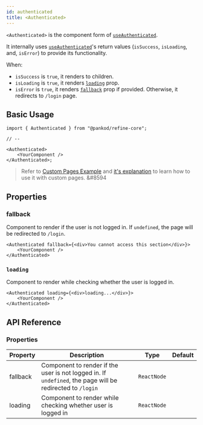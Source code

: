 ```yaml
---
id: authenticated
title: <Authenticated>
---
```


`<Authenticated>` is the component form of [`useAuthenticated`][useauthenticated].

It internally uses [`useAuthenticated`][useauthenticated]'s return values (`isSuccess`, `isLoading`, and, `isError`) to provide its functionality.

When:

-   `isSuccess` is `true`, it renders to children.
-   `isLoading` is `true`, it renders [`loading`](#loading) prop.
-   `isError` is `true`, it renders [`fallback`](#fallback) prop if provided. Otherwise, it redirects to `/login` page.

## Basic Usage

```tsx
import { Authenticated } from "@pankod/refine-core";

// --

<Authenticated>
    <YourComponent />
</Authenticated>;
```

> Refer to [Custom Pages Example][custom pages example] and [it's explanation][custom pages explanation] to learn how to use it with custom pages. &#8594

## Properties

### fallback

Component to render if the user is not logged in. If `undefined`, the page will be redirected to `/login`.

```tsx
<Authenticated fallback={<div>You cannot access this section</div>}>
    <YourComponent />
</Authenticated>
```

### `loading`

Component to render while checking whether the user is logged in.

```tsx
<Authenticated loading={<div>loading...</div>}>
    <YourComponent />
</Authenticated>
```

## API Reference

### Properties

<PropsTable module="@pankod/refine-core/Authenticated"/>

| Property | Description                                                                                               | Type        | Default |
| -------- | --------------------------------------------------------------------------------------------------------- | ----------- | ------- |
| fallback | Component to render if the user is not logged in. If `undefined`, the page will be redirected to `/login` | `ReactNode` |         |
| loading  | Component to render while checking whether user is logged in                                              | `ReactNode` |         |

[useauthenticated]: /api-reference/core/hooks/auth/useAuthenticated.md
[custom pages explanation]: /advanced-tutorials/custom-pages.md#authenticated-custom-pages
[custom pages example]: /examples/custom-pages.md
